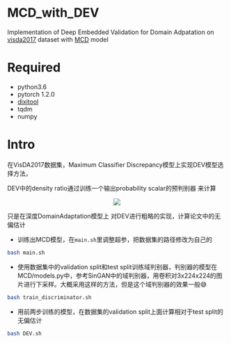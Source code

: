 # MCD_with_DEV
Implementation of Deep Embedded Validation for Domain Adpatation on [visda2017](https://github.com/VisionLearningGroup/taskcv-2017-public/tree/master/classification) dataset with [MCD](https://github.com/mil-tokyo/MCD_DA) model

# Required
- python3.6
- pytorch 1.2.0
- [dixitool](github.com/chen-dixi/dixitool)
- tqdm
- numpy

# Intro

在VisDA2017数据集，Maximum Classifier Discrepancy模型上实现DEV模型选择方法，

DEV中的density ratio通过训练一个输出probability scalar的预判别器 来计算
<div align=center>
    <img src="https://cdn.mathpix.com/snip/images/1S5h9K6rNdKFVFo0-jksSq4unHdsKVls2F_-KtSDMnA.original.fullsize.png" />
</div>

只是在深度DomainAdaptation模型上 对DEV进行粗略的实现，计算论文中的无偏估计
- 训练出MCD模型，在`main.sh`里调整超参，把数据集的路径修改为自己的
```bash
bash main.sh
```

- 使用数据集中的validation split和test split训练域判别器，判别器的模型在MCD/models.py中，参考SinGAN中的域判别器，用卷积对3x224x224的图片进行下采样。大概采用这样的方法，但是这个域判别器的效果一般😅
```bash
bash train_discriminator.sh
```

- 用前两步训练的模型，在数据集的validation split上面计算相对于test split的无偏估计
```bash
bash DEV.sh
```



